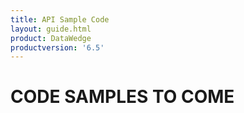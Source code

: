 ```yaml
---
title: API Sample Code 
layout: guide.html
product: DataWedge
productversion: '6.5'
---
```


# CODE SAMPLES TO COME
